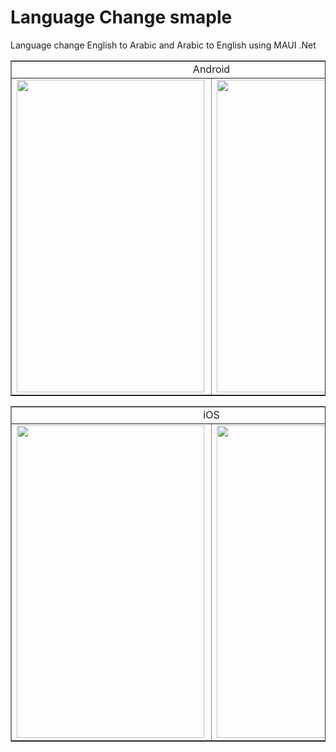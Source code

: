 # Language Change smaple
Language change English to Arabic and Arabic to English using MAUI .Net

<TABLE BORDER=1 CELLPSACING=3 CELLPADDING=%3>

 <TD ALIGN="center" COLSPAN="2">Android<TR>

 <TD ALIGN="center"><img align="left" width="300" height="500"  src="https://user-images.githubusercontent.com/5494166/172012935-c4526320-de8d-4fe6-a25e-5a367f7d5182.png">
<TD ALIGN="center"> <img align="left" width="300" height="500"  src="https://user-images.githubusercontent.com/5494166/172012939-d4c49ea6-fd29-4aa3-b34f-6d89a4f1f263.png">

</TR>
</TABLE>

<TABLE BORDER=1 CELLPSACING=3 CELLPADDING=%3>

 <TD ALIGN="center" COLSPAN="2">iOS<TR>

 <TD ALIGN="center"><img align="left" width="300" height="500"  src="https://user-images.githubusercontent.com/5494166/172012941-c1905b0b-4a55-4bac-8202-83f5b6f9c79f.png">
<TD ALIGN="center"><img align="left" width="300" height="500"  src="https://user-images.githubusercontent.com/5494166/172012944-28c8efe4-6d15-4d81-93e7-1b566782eae9.png">

</TR>
</TABLE>


